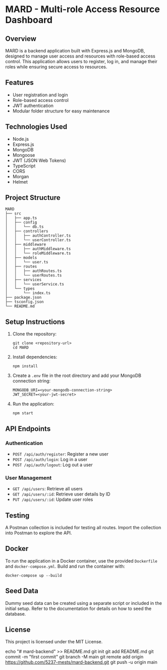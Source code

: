# MARD - Multi-role Access Resource Dashboard

## Overview

MARD is a backend application built with Express.js and MongoDB, designed to manage user access and resources with role-based access control. This application allows users to register, log in, and manage their roles while ensuring secure access to resources.

## Features

- User registration and login
- Role-based access control
- JWT authentication
- Modular folder structure for easy maintenance

## Technologies Used

- Node.js
- Express.js
- MongoDB
- Mongoose
- JWT (JSON Web Tokens)
- TypeScript
- CORS
- Morgan
- Helmet

## Project Structure

```
MARD
├── src
│   ├── app.ts
│   ├── config
│   │   └── db.ts
│   ├── controllers
│   │   ├── authController.ts
│   │   └── userController.ts
│   ├── middleware
│   │   ├── authMiddleware.ts
│   │   └── roleMiddleware.ts
│   ├── models
│   │   └── user.ts
│   ├── routes
│   │   ├── authRoutes.ts
│   │   └── userRoutes.ts
│   ├── services
│   │   └── userService.ts
│   └── types
│       └── index.ts
├── package.json
├── tsconfig.json
└── README.md
```

## Setup Instructions

1. Clone the repository:

   ```
   git clone <repository-url>
   cd MARD
   ```

2. Install dependencies:

   ```
   npm install
   ```

3. Create a `.env` file in the root directory and add your MongoDB connection string:

   ```
   MONGODB_URI=<your-mongodb-connection-string>
   JWT_SECRET=<your-jwt-secret>
   ```

4. Run the application:
   ```
   npm start
   ```

## API Endpoints

### Authentication

- `POST /api/auth/register`: Register a new user
- `POST /api/auth/login`: Log in a user
- `POST /api/auth/logout`: Log out a user

### User Management

- `GET /api/users`: Retrieve all users
- `GET /api/users/:id`: Retrieve user details by ID
- `PUT /api/users/:id`: Update user roles

## Testing

A Postman collection is included for testing all routes. Import the collection into Postman to explore the API.

## Docker

To run the application in a Docker container, use the provided `Dockerfile` and `docker-compose.yml`. Build and run the container with:

```
docker-compose up --build
```

## Seed Data

Dummy seed data can be created using a separate script or included in the initial setup. Refer to the documentation for details on how to seed the database.

## License

This project is licensed under the MIT License.

echo "# mard-backend" >> README.md
git init
git add README.md
git commit -m "first commit"
git branch -M main
git remote add origin https://github.com/5237-mests/mard-backend.git
git push -u origin main
